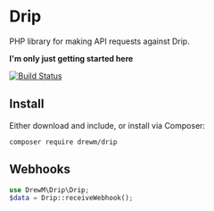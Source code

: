 # Drip
PHP library for making API requests against Drip.

**I'm only just getting started here**

[![Build Status](https://travis-ci.org/drewm/drip.svg)](https://travis-ci.org/drewm/drip)

## Install 

Either download and include, or install via Composer:

```
composer require drewm/drip
```

## Webhooks

```php
use DrewM\Drip\Drip;
$data = Drip::receiveWebhook();
```